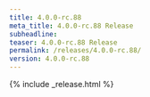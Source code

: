 ```yaml
---
title: 4.0.0-rc.88
meta_title: 4.0.0-rc.88 Release
subheadline: 
teaser: 4.0.0-rc.88 Release
permalink: /releases/4.0.0-rc.88/
version: 4.0.0-rc.88
---
```


{% include _release.html %}
